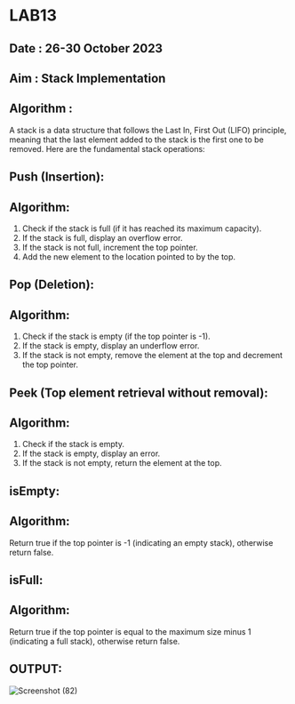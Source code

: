 # LAB13
## Date : 26-30 October 2023
## Aim : Stack Implementation
## Algorithm :
A stack is a data structure that follows the Last In, First Out (LIFO) principle, meaning that the last element added to the stack is the first one to be removed. Here are the fundamental stack operations:

## Push (Insertion):
## Algorithm:
1. Check if the stack is full (if it has reached its maximum capacity).
2. If the stack is full, display an overflow error.
3. If the stack is not full, increment the top pointer.
4. Add the new element to the location pointed to by the top.

## Pop (Deletion):
## Algorithm:

1. Check if the stack is empty (if the top pointer is -1).
2. If the stack is empty, display an underflow error.
3. If the stack is not empty, remove the element at the top and decrement the top pointer.

## Peek (Top element retrieval without removal):
## Algorithm:

1. Check if the stack is empty.
2. If the stack is empty, display an error.
3. If the stack is not empty, return the element at the top.

## isEmpty:
## Algorithm:
Return true if the top pointer is -1 (indicating an empty stack), otherwise return false.

## isFull:
## Algorithm:
Return true if the top pointer is equal to the maximum size minus 1 (indicating a full stack), otherwise return false.

## OUTPUT: 
![Screenshot (82)](https://github.com/saileshkumar16/LAB13/assets/144588637/63dd3f2a-e40d-41d2-8741-638fefffbdf9)
